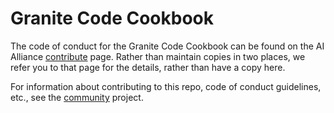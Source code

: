 # Granite Code Cookbook

The code of conduct for the Granite Code Cookbook can be found on the AI Alliance [contribute](https://thealliance.ai/contribute) page.
Rather than maintain copies in two places, we refer you to that page for the details, rather than have a copy here.

For information about contributing to this repo, code of conduct guidelines, etc., see the [community](https://github.com/granite-cookbooks/community) project.
